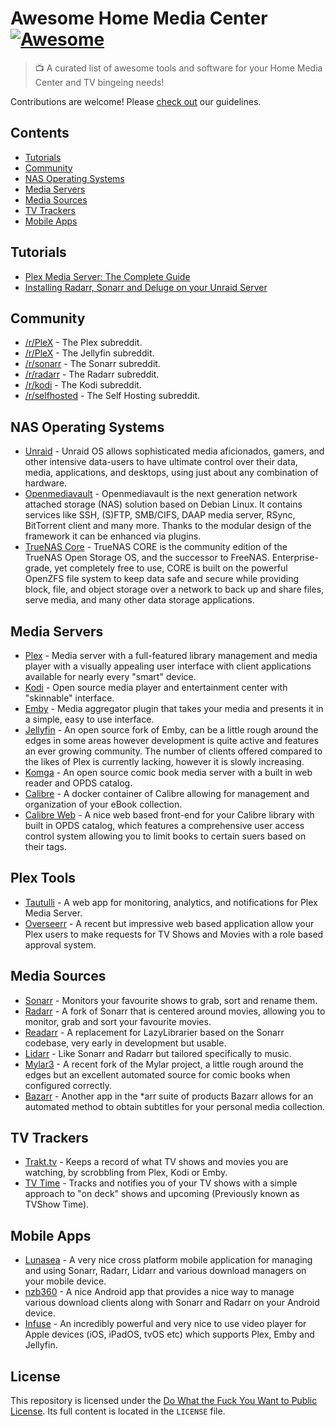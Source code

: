 # Awesome Home Media Center [![Awesome](https://cdn.rawgit.com/sindresorhus/awesome/d7305f38d29fed78fa85652e3a63e154dd8e8829/media/badge.svg)](https://github.com/sindresorhus/awesome)
> 📺 A curated list of awesome tools and software for your Home Media Center and TV bingeing needs!

Contributions are welcome! Please [check out](CONTRIBUTING.md) our guidelines.

## Contents

- [Tutorials](#tutorials)
- [Community](#community)
- [NAS Operating Systems](#nas-operating-systems)
- [Media Servers](#media-servers)
- [Media Sources](#media-sources)
- [TV Trackers](#tv-trackers)
- [Mobile Apps](#mobile-apps)

## Tutorials

- [Plex Media Server: The Complete Guide](https://www.rapidseedbox.com/blog/plex-complete-guide)
- [Installing Radarr, Sonarr and Deluge on your Unraid Server](https://blog.harveydelaney.com/installing-radarr-sonar-and-deluge-on-your-unraid-setup/)

## Community

- [/r/PleX](https://www.reddit.com/r/PleX/) - The Plex subreddit.
- [/r/PleX](https://www.reddit.com/r/jellyfin/) - The Jellyfin subreddit.
- [/r/sonarr](https://www.reddit.com/r/sonarr/) - The Sonarr subreddit.
- [/r/radarr](https://www.reddit.com/r/sonarr/) - The Radarr subreddit.
- [/r/kodi](https://www.reddit.com/r/kodi/) - The Kodi subreddit.
- [/r/selfhosted](https://www.reddit.com/r/selfhosted/) - The Self Hosting subreddit.

## NAS Operating Systems

- [Unraid](https://unraid.net/) - Unraid OS allows sophisticated media aficionados, gamers, and other intensive data-users to have ultimate control over their data, media, applications, and desktops, using just about any combination of hardware.
- [Openmediavault](https://www.openmediavault.org/) - Openmediavault is the next generation network attached storage (NAS) solution based on Debian Linux. It contains services like SSH, (S)FTP, SMB/CIFS, DAAP media server, RSync, BitTorrent client and many more. Thanks to the modular design of the framework it can be enhanced via plugins.
- [TrueNAS Core](https://www.truenas.com/truenas-core/) - TrueNAS CORE is the community edition of the TrueNAS Open Storage OS, and the successor to FreeNAS. Enterprise-grade, yet completely free to use, CORE is built on the powerful OpenZFS file system to keep data safe and secure while providing block, file, and object storage over a network to back up and share files, serve media, and many other data storage applications.

## Media Servers

- [Plex](https://www.plex.tv/) - Media server with a full-featured library management and media player with a visually appealing user interface with client applications available for nearly every "smart" device.
- [Kodi](https://kodi.tv/) - Open source media player and entertainment center with "skinnable" interface.
- [Emby](https://emby.media/) - Media aggregator plugin that takes your media and presents it in a simple, easy to use interface.
- [Jellyfin](https://jellyfin.org/) - An open source fork of Emby, can be a little rough around the edges in some areas however development is quite active and features an ever growing community.  The number of clients offered compared to the likes of Plex is currently lacking, however it is slowly increasing.
- [Komga](https://komga.org/) - An open source comic book media server with a built in web reader and OPDS catalog.
- [Calibre](https://hub.docker.com/r/linuxserver/calibre) - A docker container of Calibre allowing for management and organization of your eBook collection.
- [Calibre Web](https://github.com/janeczku/calibre-web) - A nice web based front-end for your Calibre library with built in OPDS catalog, which features a comprehensive user access control system allowing you to limit books to certain suers based on their tags.

## Plex Tools

- [Tautulli](https://tautulli.com/) - A web app for monitoring, analytics, and notifications for Plex Media Server.
- [Overseerr](https://github.com/sct/overseerr) - A recent but impressive web based application allow your Plex users to make requests for TV Shows and Movies with a role based approval system.

## Media Sources

- [Sonarr](https://sonarr.tv/) - Monitors your favourite shows to grab, sort and rename them.
- [Radarr](http://radarr.video/) - A fork of Sonarr that is centered around movies, allowing you to monitor, grab and sort your favourite movies.
- [Readarr](https://readarr.com/) - A replacement for LazyLibrarier based on the Sonarr codebase, very early in development but usable.
- [Lidarr](https://lidarr.audio/) - Like Sonarr and Radarr but tailored specifically to music.
- [Mylar3](https://github.com/mylar3/mylar3) - A recent fork of the Mylar project, a little rough around the edges but an excellent automated source for comic books when configured correctly.
- [Bazarr](https://www.bazarr.media/) - Another app in the *arr suite of products Bazarr allows for an automated method to obtain subtitles for your personal media collection.

## TV Trackers

- [Trakt.tv](https://trakt.tv) - Keeps a record of what TV shows and movies you are watching, by scrobbling from Plex, Kodi or Emby.
- [TV Time](https://www.tvtime.com) - Tracks and notifies you of your TV shows with a simple approach to "on deck" shows and upcoming (Previously known as TVShow Time).

## Mobile Apps

- [Lunasea](https://www.lunasea.app/) - A very nice cross platform mobile application for managing and using Sonarr, Radarr, Lidarr and various download managers on your mobile device.
- [nzb360](https://play.google.com/store/apps/details?id=com.kevinforeman.nzb360) - A nice Android app that provides a nice way to manage various download clients along with Sonarr and Radarr on your Android device.
- [Infuse](https://firecore.com/infuse) - An incredibly powerful and very nice to use video player for Apple devices (iOS, iPadOS, tvOS etc) which supports Plex, Emby and Jellyfin.


## License

This repository is licensed under the [Do What the Fuck You Want to Public License](http://www.wtfpl.net/). Its full content is located in the `LICENSE` file.